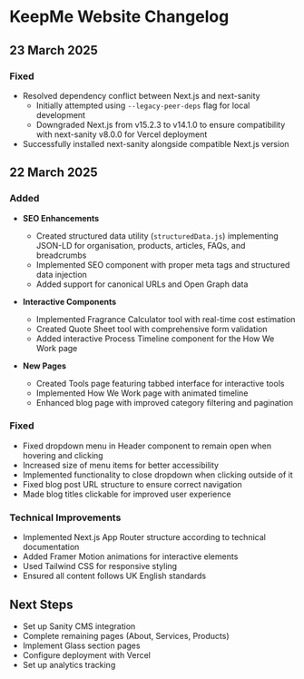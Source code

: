 # KeepMe Website Changelog

## 23 March 2025

### Fixed
- Resolved dependency conflict between Next.js and next-sanity
  - Initially attempted using `--legacy-peer-deps` flag for local development
  - Downgraded Next.js from v15.2.3 to v14.1.0 to ensure compatibility with next-sanity v8.0.0 for Vercel deployment
- Successfully installed next-sanity alongside compatible Next.js version

## 22 March 2025

### Added
- **SEO Enhancements**
  - Created structured data utility (`structuredData.js`) implementing JSON-LD for organisation, products, articles, FAQs, and breadcrumbs
  - Implemented SEO component with proper meta tags and structured data injection
  - Added support for canonical URLs and Open Graph data

- **Interactive Components**
  - Implemented Fragrance Calculator tool with real-time cost estimation
  - Created Quote Sheet tool with comprehensive form validation
  - Added interactive Process Timeline component for the How We Work page

- **New Pages**
  - Created Tools page featuring tabbed interface for interactive tools
  - Implemented How We Work page with animated timeline
  - Enhanced blog page with improved category filtering and pagination

### Fixed
- Fixed dropdown menu in Header component to remain open when hovering and clicking
- Increased size of menu items for better accessibility
- Implemented functionality to close dropdown when clicking outside of it
- Fixed blog post URL structure to ensure correct navigation
- Made blog titles clickable for improved user experience

### Technical Improvements
- Implemented Next.js App Router structure according to technical documentation
- Added Framer Motion animations for interactive elements
- Used Tailwind CSS for responsive styling
- Ensured all content follows UK English standards

## Next Steps
- Set up Sanity CMS integration
- Complete remaining pages (About, Services, Products)
- Implement Glass section pages
- Configure deployment with Vercel
- Set up analytics tracking
